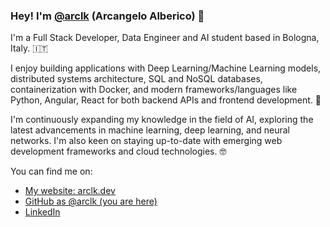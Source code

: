 ### Hey! I'm [@arclk](https://github.com/arclk) (Arcangelo Alberico) 👋

I'm a Full Stack Developer, Data Engineer and AI student based in Bologna, Italy. 🇮🇹

I enjoy building applications with Deep Learning/Machine Learning models, distributed systems architecture, SQL and NoSQL databases, containerization with Docker, and modern frameworks/languages like Python, Angular, React for both backend APIs and frontend development. 🤖

I'm continuously expanding my knowledge in the field of AI, exploring the latest advancements in machine learning, deep learning, and neural networks. I'm also keen on staying up-to-date with emerging web development frameworks and cloud technologies. 🤓

You can find me on:

* [My website: arclk.dev](https://arclk.dev/)
* [GitHub as @arclk (you are here)](https://github.com/arclk)
* [LinkedIn](https://linkedin.com/in/arclk)
